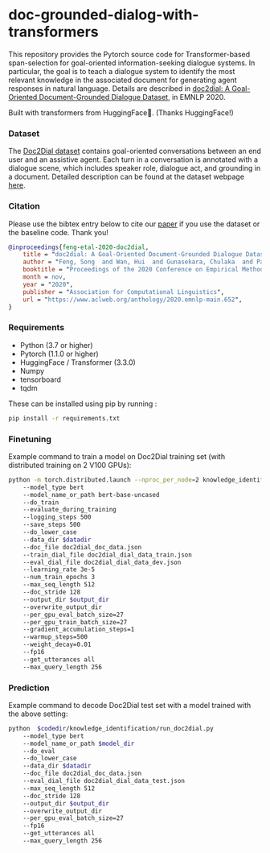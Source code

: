 # doc-grounded-dialog-with-transformers

This repository provides the Pytorch source code for Transformer-based span-selection for goal-oriented information-seeking dialogue systems. In particular, the goal is to teach a dialogue system to identify the most relevant knowledge in the associated document for generating agent responses in natural language. Details are described in 
[doc2dial: A Goal-Oriented Document-Grounded Dialogue Dataset](https://www.aclweb.org/anthology/2020.emnlp-main.652/), in EMNLP 2020.  

Built with transformers from HuggingFace🤗. (Thanks HuggingFace!)
 
### Dataset
The [Doc2Dial dataset](https://doc2dial.github.io/workshop2021/file/doc2dial_sharedtask.zip) contains goal-oriented conversations between an end user and an assistive agent. Each turn in a conversation is annotated with a dialogue scene, which includes speaker role, dialogue act, and grounding in a document.
Detailed description can be found at the dataset webpage [here](https://doc2dial.github.io/workshop2021/data_readme.html).

### Citation
Please use the bibtex entry below to cite our [paper](https://www.aclweb.org/anthology/2020.emnlp-main.652/) if you use the dataset or the baseline code. Thank you!
```bibtex
@inproceedings{feng-etal-2020-doc2dial,
    title = "doc2dial: A Goal-Oriented Document-Grounded Dialogue Dataset",
    author = "Feng, Song  and Wan, Hui  and Gunasekara, Chulaka  and Patel, Siva  and Joshi, Sachindra  and Lastras, Luis",
    booktitle = "Proceedings of the 2020 Conference on Empirical Methods in Natural Language Processing (EMNLP)",
    month = nov,
    year = "2020",
    publisher = "Association for Computational Linguistics",
    url = "https://www.aclweb.org/anthology/2020.emnlp-main.652",
}
```

### Requirements
 * Python (3.7 or higher)
 * Pytorch (1.1.0 or higher)
 * HuggingFace / Transformer (3.3.0)
 * Numpy
 * tensorboard
 * tqdm

These can be installed using pip by running :
```bash
pip install -r requirements.txt
```

### Finetuning 
Example command to train a model on Doc2Dial training set (with distributed training on 2 V100 GPUs):
```bash
python -m torch.distributed.launch --nproc_per_node=2 knowledge_identification/run_doc2dial.py 
    --model_type bert 
    --model_name_or_path bert-base-uncased
    --do_train 
    --evaluate_during_training
    --logging_steps 500
    --save_steps 500
    --do_lower_case 
    --data_dir $datadir
    --doc_file doc2dial_doc_data.json 
    --train_dial_file doc2dial_dial_data_train.json 
    --eval_dial_file doc2dial_dial_data_dev.json 
    --learning_rate 3e-5 
    --num_train_epochs 3
    --max_seq_length 512 
    --doc_stride 128
    --output_dir $output_dir
    --overwrite_output_dir 
    --per_gpu_eval_batch_size=27   
    --per_gpu_train_batch_size=27   
    --gradient_accumulation_steps=1 
    --warmup_steps=500
    --weight_decay=0.01
    --fp16
    --get_utterances all
    --max_query_length 256
```

### Prediction 
Example command to decode Doc2Dial test set with a model trained with the above setting:
```bash
python  $codedir/knowledge_identification/run_doc2dial.py 
    --model_type bert 
    --model_name_or_path $model_dir 
    --do_eval 
    --do_lower_case 
    --data_dir $datadir
    --doc_file doc2dial_doc_data.json 
    --eval_dial_file doc2dial_dial_data_test.json 
    --max_seq_length 512 
    --doc_stride 128
    --output_dir $output_dir
    --overwrite_output_dir 
    --per_gpu_eval_batch_size=27 
    --fp16
    --get_utterances all
    --max_query_length 256
```



